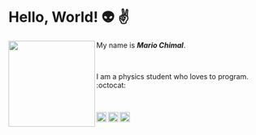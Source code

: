 # Hello, World! :alien: :v:

<!--
**MaChimal/MaChimal** is a ✨ _special_ ✨ repository because its `README.md` (this file) appears on your GitHub profile.

Here are some ideas to get you started:

- 🔭 I’m currently working on ...
- 🌱 I’m currently learning ...
- 👯 I’m looking to collaborate on ...
- 🤔 I’m looking for help with ...
- 💬 Ask me about ...
- 📫 How to reach me: ...
- 😄 Pronouns: ...
- ⚡ Fun fact: ...
-->

<img align='left' src='https://media4.giphy.com/media/FoVzfcqCDSb7zCynOp/200w.webp?cid=ecf05e474deqi0tzj8r229ll818qxs87fiy7vjduyx75bewc&rid=200w.webp&ct=g' width='170px'>  

My name is ***Mario Chimal***.  

<br>

I am a physics student who loves to program. :octocat: 

<br>

[<img align="left" alt="spotify" src="https://cdn-icons-png.flaticon.com/512/174/174872.png" width='20px' />](https://open.spotify.com/user/marioochimal?si=11d255e39521479d)
[<img align="left" alt="instagram" src="https://cdn-icons-png.flaticon.com/512/174/174855.png" width='20px' />](https://www.instagram.com/soymariochimal/)
[<img align="left" alt="twitter" src="https://cdn-icons-png.flaticon.com/512/733/733579.png" width='20px' />](https://twitter.com/SoyMarioChimal)
